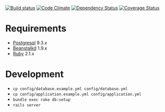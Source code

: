[![Build status](https://travis-ci.org/kosynierzy/account.kosynierzy.info.png)](https://travis-ci.org/kosynierzy/account.kosynierzy.info)
[![Code Climate](https://codeclimate.com/github/kosynierzy/account.kosynierzy.info.png)](https://codeclimate.com/github/kosynierzy/account.kosynierzy.info)
[![Dependency Status](https://gemnasium.com/kosynierzy/account.kosynierzy.info.png)](https://gemnasium.com/kosynierzy/account.kosynierzy.info)
[![Coverage Status](https://coveralls.io/repos/kosynierzy/account.kosynierzy.info/badge.png)](https://coveralls.io/r/kosynierzy/account.kosynierzy.info)

# Requirements

* [Postgresql](http://www.postgresql.org/) 9.3.x
* [Beanstalkd](http://kr.github.io/beanstalkd/) 1.9.x
* [Ruby](https://www.ruby-lang.org/pl/) 2.1.x

# Development

* `cp config/database.example.yml config/database.yml`
* `cp config/application.example.yml config/application.yml`
* `bundle exec rake db:setup`
* `rails server`
